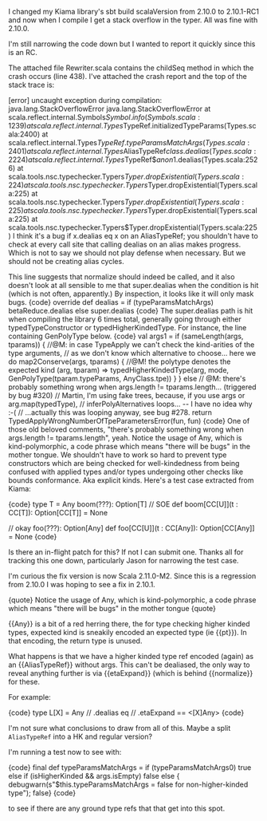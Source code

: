 I changed my Kiama library's sbt build scalaVersion from 2.10.0 to 2.10.1-RC1 and now when I compile I get a stack overflow in the typer. All was fine with 2.10.0.

I'm still narrowing the code down but I wanted to report it quickly since this is an RC.

The attached file Rewriter.scala contains the childSeq method in which the crash occurs (line 438). I've attached the crash report and the top of the stack trace is:

[error] uncaught exception during compilation: java.lang.StackOverflowError
java.lang.StackOverflowError
	at scala.reflect.internal.Symbols$Symbol.info(Symbols.scala:1239)
	at scala.reflect.internal.Types$TypeRef.initializedTypeParams(Types.scala:2400)
	at scala.reflect.internal.Types$TypeRef.typeParamsMatchArgs(Types.scala:2401)
	at scala.reflect.internal.Types$AliasTypeRef$class.dealias(Types.scala:2224)
	at scala.reflect.internal.Types$TypeRef$$anon$1.dealias(Types.scala:2526)
	at scala.tools.nsc.typechecker.Typers$Typer.dropExistential(Typers.scala:224)
	at scala.tools.nsc.typechecker.Typers$Typer.dropExistential(Typers.scala:225)
	at scala.tools.nsc.typechecker.Typers$Typer.dropExistential(Typers.scala:225)
	at scala.tools.nsc.typechecker.Typers$Typer.dropExistential(Typers.scala:225)
	at scala.tools.nsc.typechecker.Typers$Typer.dropExistential(Typers.scala:225)
I think it's a bug if x.dealias eq x on an AliasTypeRef; you shouldn't have to check at every call site that calling dealias on an alias makes progress. Which is not to say we should not play defense when necessary. But we should not be creating alias cycles.

This line suggests that normalize should indeed be called, and it also doesn't look at all sensible to me that super.dealias when the condition is hit (which is not often, apparently.) By inspection, it looks like it will only mask bugs.
{code}
    override def dealias    = if (typeParamsMatchArgs) betaReduce.dealias else super.dealias
{code}
The super.dealias path is hit when compiling the library 6 times total, generally going through either typedTypeConstructor or typedHigherKindedType. For instance, the line containing GenPolyType below.
{code}
        val args1 = if (sameLength(args, tparams)) {
          //@M: in case TypeApply we can't check the kind-arities of the type arguments,
          // as we don't know which alternative to choose... here we do
          map2Conserve(args, tparams) {
            //@M! the polytype denotes the expected kind
            (arg, tparam) => typedHigherKindedType(arg, mode, GenPolyType(tparam.typeParams, AnyClass.tpe))
          }
        } else // @M: there's probably something wrong when args.length != tparams.length... (triggered by bug #320)
         // Martin, I'm using fake trees, because, if you use args or arg.map(typedType),
         // inferPolyAlternatives loops...  -- I have no idea why :-(
         // ...actually this was looping anyway, see bug #278.
          return TypedApplyWrongNumberOfTpeParametersError(fun, fun)
{code}
One of those old beloved comments, "there's probably something wrong when args.length != tparams.length", yeah. Notice the usage of Any, which is kind-polymorphic, a code phrase which means "there will be bugs" in the mother tongue. We shouldn't have to work so hard to prevent type constructors which are being checked for well-kindedness from being confused with applied types and/or types undergoing other checks like bounds conformance. Aka explicit kinds.
Here's a test case extracted from Kiama:

{code}
type T = Any
boom(???): Option[T] // SOE
def boom[CC[U]](t : CC[T]): Option[CC[T]] = None

// okay
foo(???): Option[Any]
def foo[CC[U]](t : CC[Any]): Option[CC[Any]] = None
{code}

Is there an in-flight patch for this? If not I can submit one.
Thanks all for tracking this one down, particularly Jason for narrowing the test case.

I'm curious the fix version is now Scala 2.11.0-M2. Since this is a regression from 2.10.0 I was hoping to see a fix in 2.10.1.

{quote}
 Notice the usage of Any, which is kind-polymorphic, a code phrase which means "there will be bugs" in the mother tongue
{quote}

{{Any}} is a bit of a red herring there, the for type checking higher kinded types, expected kind is sneakily encoded an expected type (ie {{pt}}). In that encoding, the return type is unused.

What happens is that we have a higher kinded type ref encoded (again) as an {{AliasTypeRef}} without args. This can't be dealiased, the only way to reveal anything further is via {{etaExpand}} (which is behind {{normalize}} for these.

For example:

{code}
type L[X] = Any
// <L>.dealias eq <L>
// <L>.etaExpand == <[X]Any>
{code}

I'm not sure what conclusions to draw from all of this. Maybe a split `AliasTypeRef` into a HK and regular version?

I'm running a test now to see with:

{code}
    final def typeParamsMatchArgs  = if (typeParamsMatchArgs0) true
                                     else if (isHigherKinded && args.isEmpty) false
                                     else { debugwarn(s"$this.typeParamsMatchArgs = false for non-higher-kinded type"); false}
{code}

to see if there are any ground type refs that that get into this spot.
